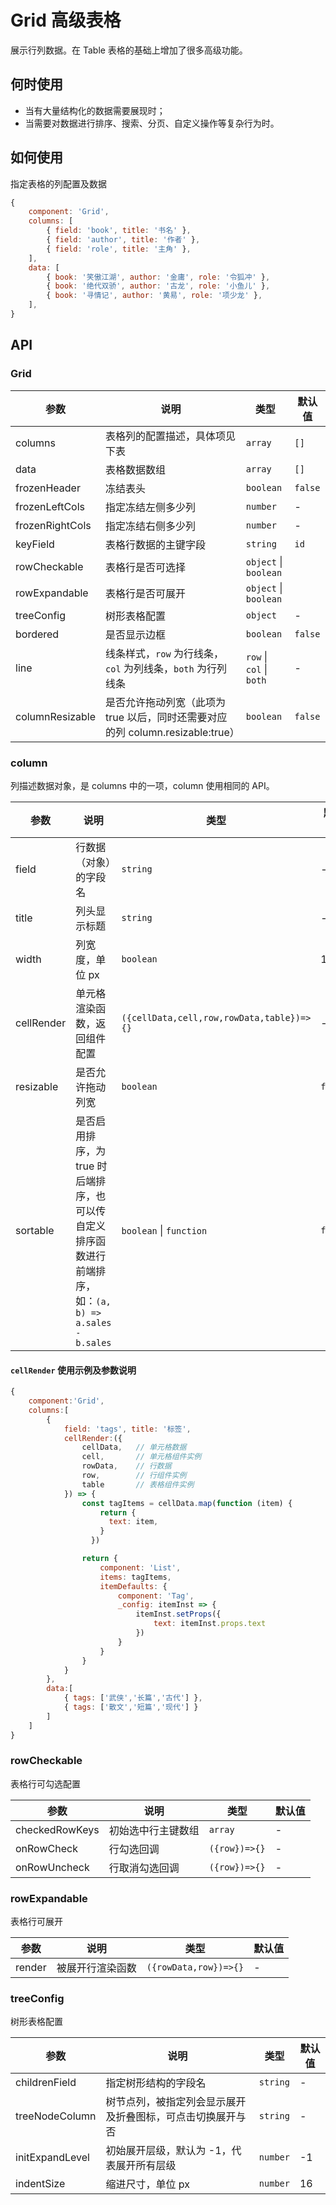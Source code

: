# Grid 高级表格

展示行列数据。在 Table 表格的基础上增加了很多高级功能。

## 何时使用

- 当有大量结构化的数据需要展现时；
- 当需要对数据进行排序、搜索、分页、自定义操作等复杂行为时。

## 如何使用

指定表格的列配置及数据

```javascript
{
    component: 'Grid',
    columns: [
        { field: 'book', title: '书名' },
        { field: 'author', title: '作者' },
        { field: 'role', title: '主角' },
    ],
    data: [
        { book: '笑傲江湖', author: '金庸', role: '令狐冲' },
        { book: '绝代双骄', author: '古龙', role: '小鱼儿' },
        { book: '寻情记', author: '黄易', role: '项少龙' },
    ],
}
```

## API

### Grid

| 参数 | 说明 | 类型 | 默认值 |
| --- | --- | --- | --- |
| columns | 表格列的配置描述，具体项见下表 | `array` | `[]` |
| data | 表格数据数组 | `array` | `[]` |
| frozenHeader | 冻结表头 | `boolean` | `false` |
| frozenLeftCols | 指定冻结左侧多少列 | `number` | - |
| frozenRightCols | 指定冻结右侧多少列 | `number` | - |
| keyField | 表格行数据的主键字段 | `string` | `id` |
| rowCheckable | 表格行是否可选择 | `object` \| `boolean` |  |
| rowExpandable | 表格行是否可展开 | `object` \| `boolean` |  |
| treeConfig | 树形表格配置 | `object` | - |
| bordered | 是否显示边框 | `boolean` | `false` |
| line | 线条样式，`row` 为行线条，`col` 为列线条，`both` 为行列线条 | `row` \| `col` \| `both` | - |
| columnResizable | 是否允许拖动列宽（此项为 true 以后，同时还需要对应的列 column.resizable:true） | `boolean` | `false` |

### column

列描述数据对象，是 columns 中的一项，column 使用相同的 API。

| 参数 | 说明 | 类型 | 默认值 |
| --- | --- | --- | --- |
| field | 行数据（对象）的字段名 | `string` | - |
| title | 列头显示标题 | `string` | - |
| width | 列宽度，单位 px | `boolean` | 120 |
| cellRender | 单元格渲染函数，返回组件配置 | `({cellData,cell,row,rowData,table})=>{}` | - |
| resizable | 是否允许拖动列宽 | `boolean` | `false` |
| sortable | 是否启用排序，为 true 时后端排序，也可以传自定义排序函数进行前端排序，如：`(a, b) => a.sales - b.sales` | `boolean` \| `function` | `false` |

#### `cellRender` 使用示例及参数说明

```javascript
{
    component:'Grid',
    columns:[
        {
            field: 'tags', title: '标签',
            cellRender:({
                cellData,   // 单元格数据
                cell,       // 单元格组件实例
                rowData,    // 行数据
                row,        // 行组件实例
                table       // 表格组件实例
            }) => {
                const tagItems = cellData.map(function (item) {
                    return {
                      text: item,
                    }
                  })

                return {
                    component: 'List',
                    items: tagItems,
                    itemDefaults: {
                        component: 'Tag',
                        _config: itemInst => {
                            itemInst.setProps({
                                text: itemInst.props.text
                            })
                        }
                    }
                }
            }
        },
        data:[
            { tags: ['武侠','长篇','古代'] },
            { tags: ['散文','短篇','现代'] }
        ]
    ]
}
```

### rowCheckable

表格行可勾选配置

| 参数           | 说明               | 类型          | 默认值 |
| -------------- | ------------------ | ------------- | ------ |
| checkedRowKeys | 初始选中行主键数组 | `array`       | -      |
| onRowCheck     | 行勾选回调         | `({row})=>{}` | -      |
| onRowUncheck   | 行取消勾选回调     | `({row})=>{}` | -      |

### rowExpandable

表格行可展开

| 参数   | 说明             | 类型                  | 默认值 |
| ------ | ---------------- | --------------------- | ------ |
| render | 被展开行渲染函数 | `({rowData,row})=>{}` | -      |

### treeConfig

树形表格配置

| 参数            | 说明                                                       | 类型     | 默认值 |
| --------------- | ---------------------------------------------------------- | -------- | ------ |
| childrenField   | 指定树形结构的字段名                                       | `string` | -      |
| treeNodeColumn  | 树节点列，被指定列会显示展开及折叠图标，可点击切换展开与否 | `string` | -      |
| initExpandLevel | 初始展开层级，默认为 -1，代表展开所有层级                  | `number` | -1     |
| indentSize      | 缩进尺寸，单位 px                                          | `number` | 16     |
